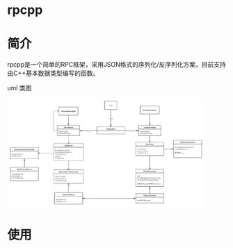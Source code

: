 # rpcpp

# 简介

rpcpp是一个简单的RPC框架，采用JSON格式的序列化/反序列化方案，目前支持由C++基本数据类型编写的函数。

uml 类图

<img src="UMLclassdiagrams.png" width="90%">


# 使用
